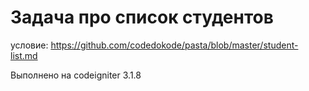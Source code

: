 # Задача про список студентов

условие:
https://github.com/codedokode/pasta/blob/master/student-list.md

Выполнено на codeigniter 3.1.8